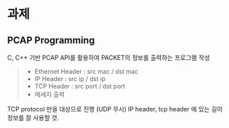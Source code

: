 # 과제

 ## PCAP Programming

C, C++ 기반 PCAP API를 활용하여 PACKET의 정보를 출력하는 프로그램 작성

> - Ethernet Header : src mac / dst mac
> - IP Header : src ip / dst ip
> - TCP Header : src port / dst port
> - 메세지 출력
    
TCP protocol 만을 대상으로 진행 (UDP 무시)
IP header, tcp header 에 있는 길이 정보를 잘 사용할 것.

 

